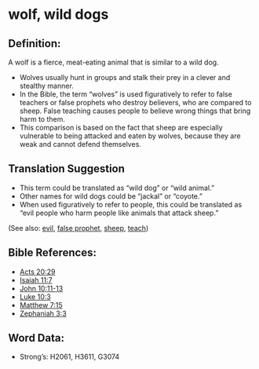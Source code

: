 # wolf, wild dogs

## Definition:

A wolf is a fierce, meat-eating animal that is similar to a wild dog.

* Wolves usually hunt in groups and stalk their prey in a clever and stealthy manner.
* In the Bible, the term “wolves” is used figuratively to refer to false teachers or false prophets who destroy believers, who are compared to sheep. False teaching causes people to believe wrong things that bring harm to them.
* This comparison is based on the fact that sheep are especially vulnerable to being attacked and eaten by wolves, because they are weak and cannot defend themselves.

## Translation Suggestion

* This term could be translated as “wild dog” or “wild animal.”
* Other names for wild dogs could be “jackal” or “coyote.”
* When used figuratively to refer to people, this could be translated as “evil people who harm people like animals that attack sheep.”

(See also: [evil](../kt/evil.md), [false prophet](../other/falseprophet.md), [sheep](../other/sheep.md), [teach](../other/teach.md))

## Bible References:

* [Acts 20:29](rc://en/tn/help/act/20/29)
* [Isaiah 11:7](rc://en/tn/help/isa/11/07)
* [John 10:11-13](rc://en/tn/help/jhn/10/11)
* [Luke 10:3](rc://en/tn/help/luk/10/03)
* [Matthew 7:15](rc://en/tn/help/mat/07/15)
* [Zephaniah 3:3](rc://en/tn/help/zep/03/03)

## Word Data:

* Strong’s: H2061, H3611, G3074

